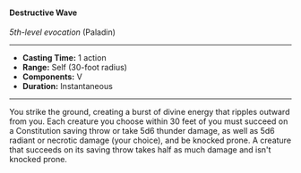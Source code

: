 #### Destructive Wave
*5th-level evocation* (Paladin)
___
- **Casting Time:** 1 action
- **Range:** Self (30-foot radius)
- **Components:** V
- **Duration:** Instantaneous
---
You strike the ground, creating a burst of divine energy that ripples outward from you. Each creature you choose within 30 feet of you must succeed on a Constitution saving throw or take 5d6 thunder damage, as well as 5d6 radiant or necrotic damage (your choice), and be knocked prone. A creature that succeeds on its saving throw takes half as much damage and isn't knocked prone.